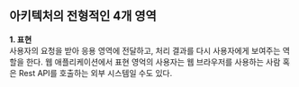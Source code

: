   
  
  
## 아키텍처의 전형적인 4개 영역  
  
**1. 표현**  
사용자의 요청을 받아 응용 영역에 전달하고, 처리 결과를 다시 사용자에게 보여주는 역할을 한다. 웹 애플리케이션에서 표현 영억의 사용자는 웹 브라우저를 사용하는 사람 혹은 Rest API를 호출하는 외부 시스템일 수도 있다.